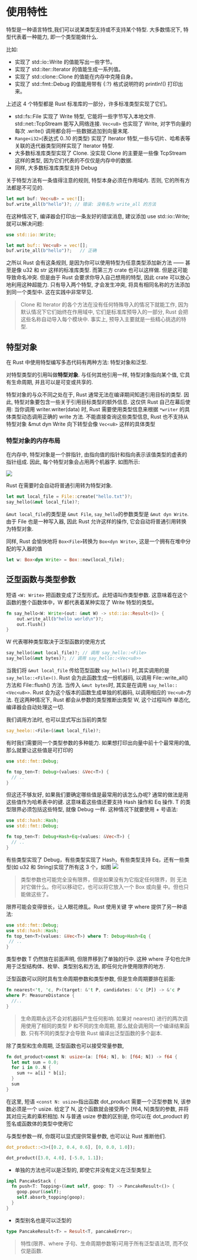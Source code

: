 # 使用特性

特型是一种语言特性,我们可以说某类型支持或不支持某个特型. 大多数情况下, 特型代表着一种能力, 即一个类型能做什么.

比如:

- 实现了 std::io::Write 的值能写出一些字节。
- 实现了 std::iter::Iterator 的值能生成一系列值。
- 实现了 std::clone::Clone 的值能在内存中克隆自身。
- 实现了 std::fmt::Debug 的值能用带有 {:?} 格式说明符的 println!() 打印出来。

上述这 4 个特型都是 Rust 标准库的一部分，许多标准类型实现了它们。

- std::fs::File 实现了 Write 特型, 它能将一些字节写入本地文件. std::net::TcpStream 能写入网络连接. `Vec<u8>` 也实现了 Write, 对字节向量的每次 .write() 调用都会将一些数据追加到向量末尾.
- `Range<i32>`(表达式 0..10 的类型) 实现了 Iterator 特型,一些与切片、哈希表等关联的迭代器类型同样实现了 Iterator 特型.
- 大多数标准库类型实现了 Clone. 没实现 Clone 的主要是一些像 TcpStream 这样的类型, 因为它们代表的不仅仅是内存中的数据.
- 同样, 大多数标准库类型支持 Debug

关于特型方法有一条值得注意的规则, 特型本身必须在作用域内. 否则, 它的所有方法都是不可见的.

```rust
let mut buf: Vec<u8> = vec![];
buf.write_all(b"hello")?; // 错误: 没有名为 write_all 的方法
```

在这种情况下, 编译器会打印出一条友好的错误消息, 建议添加 use std::io::Write; 就可以解决问题:

```rust
use std::io::Write;

let mut buf:: Vec<u8> = vec![];
buf.write_all(b"hello")?;   // 正确
```

之所以 Rust 会有这条规则, 是因为你可以使用特型为任意类型添加新方法 —— 甚至是像 u32 和 str 这样的标准库类型. 而第三方 crate 也可以这样做. 但是这可能导致命名冲突. 但是由于 Rust 会要求你导入自己想用的特型, 因此 crate 可以放心地利用这种超能力. 只有导入两个特型, 才会发生冲突, 将具有相同名称的方法添加到同一个类型中. 这在实践中非常罕见.

> Clone 和 Iterator 的各个方法在没有任何特殊导入的情况下就能工作, 因为默认情况下它们始终在作用域中, 它们是标准库预导入的一部分, Rust 会把这些名称自动导入每个模块中. 事实上, 预导入主要就是一些精心挑选的特型.

## 特型对象

在 Rust 中使用特型编写多态代码有两种方法: 特型对象和泛型.

对特型类型的引用叫做**特型对象**. 与任何其他引用一样, 特型对象指向某个值, 它具有生命周期, 并且可以是可变或共享的.

特型对象的与众不同之处在于, Rust 通常无法在编译期间知道引用目标的类型. 因此, 特型对象要包含一些关于引用目标类型的额外信息. 这仅供 Rust 自己在幕后使用: 当你调用 writer.writer(data) 时, Rust 需要使用类型信息来根据 `*writer` 的具体类型动态调用正确的 write 方法. 不能直接查询这些类型信息, Rust 也不支持从特型对象 &mut dyn Write 向下转型会像 `Vec<u8>` 这样的具体类型

### 特型对象的内存布局

在内存中, 特型对象是一个胖指针, 由指向值的指针和指向表示该值类型的虚表的指针组成. 因此, 每个特型对象会占用两个机器字. 如图所示:

![](./images/1.png)

Rust 在需要时会自动将普通引用转为特型对象.

```rust
let mut local_file = File::create("hello.txt")?;
say_hello(&mut local_file)?;
```

`&mut local_file`的类型是 `&mut File`, `say_hello`的参数类型是 `&mut dyn Write`. 由于 File 也是一种写入器, 因此 Rust 允许这样的操作, 它会自动将普通引用转换为特型对象.

同样, Rust 会愉快地将 `Box<File>`转换为 `Box<dyn Write>`, 这是一个拥有在堆中分配的写入器的值

```rust
let w: Box<dyn Write> = Box::new(local_file);
```

## 泛型函数与类型参数

短语 `<W: Write>` 把函数变成了泛型形式。此短语叫作类型参数. 这意味着在这个函数的整个函数体中，W 都代表着某种实现了 Write 特型的类型。

```rust
fn say_hello<W: Write>(out: &mut W) -> std::io::Result<()> {
    out.write_all(b"hello world\n")?;
    out.flush()
}
```

W 代表哪种类型取决于泛型函数的使用方式

```rust
say_hello(&mut local_file)?; // 调用 say_hello::<File>
say_hello(&mut bytes)?; // 调用 say_hello::<Vec<u8>>
```

当我们将 `&mut local_file` 传给范型函数 `say_hello()` 时,其实调用的是 `say_hello::<File>()`. Rust 会为此函数生成一份机器码, 以调用 File::write_all() 方法和 File::flush() 方法. 当传入 `&mut bytes`时, 其实是在调用 `say_hello::<Vec<u8>>`. Rust 会为这个版本的函数生成单独的机器码, 以调用相应的 `Vec<u8>`方法. 在这两种情况下, Rust 都会从参数的类型推断出类型 W, 这个过程叫作 单态化, 编译器会自动处理这一切.

我们调用方法时, 也可以显式写出当前的类型

```rust
say_heelo::<File>(&mut local_file)?;
```

有时我们需要同一个类型参数的多种能力. 如果想打印出向量中前十个最常用的值,那么就要让这些值是可打印的

```rust
use std::fmt::Debug;

fn top_ten<T: Debug>(values: &Vec<T>) {
  // ..
}
```

但这还不够友好, 如果我们要确定哪些值是最常用的该怎么办呢? 通常的做法是用这些值作为哈希表中的键. 这意味着这些值还要支持 Hash 操作和 Eq 操作. T 的类型限界必须包括这些特型, 就像 Debug 一样. 这种情况下就要使用 + 号语法:

```rust
use std::hash::Hash;
use std::fmt::Debug;

fn top_ten<T: Debug+Hash+Eq>(values: &Vec<T>) {
  // ..
}
```

有些类型实现了 Debug，有些类型实现了 Hash，有些类型支持 Eq，还有一些类型(如 u32 和 String)实现了所有这 3 个，如图
![](./images/2.png)

> 类型参数也可能完全没有限界，但是如果没有为它指定任何限界，则 无法对它做什么。你可以移动它，也可以将它放入一个 Box 或向量 中。但也只能做这些了。

限界可能会变得很长，让人眼花缭乱。Rust 使用关键 字 where 提供了另一种语法:

```rust
use std::fmt::Debug;
use std::hash::Hash;
fn top_ten<T>(values: &Vec<T>) where T: Debug+Hash+Eq {
 // ..
}
```

类型参数 T 仍然放在前面声明, 但限界移到了单独的行中. 这种 where 子句也允许用于泛型结构体、枚举、类型别名和方法, 即任何允许使用限界的地方.

泛型函数可以同时具有生命周期参数和类型参数, 但是生命周期要排在前面:

```rust
fn nearest<'t, 'c, P>(target: &'t P, candidates: &'c [P]) -> &'c P
where P: MeasureDistance {
  //..
}
```

> 生命周期永远不会对机器码产生任何影响. 如果对 nearest() 进行的两次调用使用了相同的类型 P 和不同的生命周期, 那么就会调用同一个编译结果函数. 只有不同的类型才会导致 Rust 编译出泛型函数的多个副本.

除了类型和生命周期, 泛型函数也可以接受常量参数,

```rust
fn dot_product<const N: usize>(a: [f64; N], b: [f64; N]) -> f64 {
  let mut sum = 0.0;
  for i in 0..N {
    sum += a[i] * b[i];
  }
  sum
}
```

在这里, 短语 `<const N: usize>`指出函数 dot_product 需要一个泛型参数 N, 该参数必须是一个 usize. 给定了 N, 这个函数就会接受两个 [f64, N]类型的参数, 并将其对应元素的乘积相加. N 与普通 usize 参数的区别是, 你可以在 dot_product 的签名或函数体的类型中使用它

与类型参数一样, 你既可以显式提供常量参数, 也可以让 Rust 推断他们.

```rust
dot_product::<3>([0.2, 0.4, 0.6], [0, 0.0, 1.0]);

dot_product([3.0, 4.0], [-5.0, 1.1]);
```

- 单独的方法也可以是泛型的, 即使它并没有定义在泛型类型上

```rust
impl PancakeStack {
  fn push<T: Topping>(&mut self, goop: T) -> PancakeResult<()> {
    goop.pour(&self);
    self.absorb_topping(goop);
  }
}
```

- 类型别名也是可以泛型的

```rust
type PancakeResult<T> = Result<T, pancakeError>;
```

> 特性(限界、where 子句、生命周期参数等)可用于所有泛型语法项, 而不仅仅是函数.
